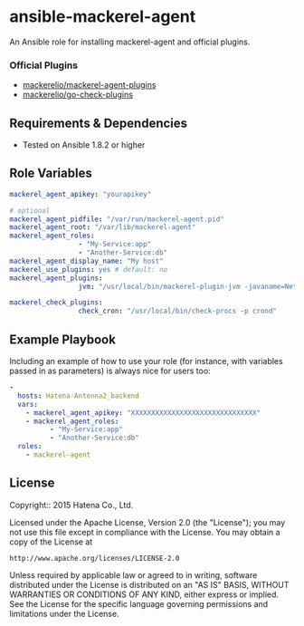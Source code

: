 ansible-mackerel-agent
======================

An Ansible role for installing mackerel-agent and official plugins.

### Official Plugins

* [mackerelio/mackerel-agent-plugins](https://github.com/mackerelio/mackerel-agent-plugins)
* [mackerelio/go-check-plugins](https://github.com/mackerelio/go-check-plugins)


Requirements & Dependencies
---------------------------

- Tested on Ansible 1.8.2 or higher

Role Variables
--------------

```yml
mackerel_agent_apikey: "yourapikey"

# optional
mackerel_agent_pidfile: "/var/run/mackerel-agent.pid"
mackerel_agent_root: "/var/lib/mackerel-agent"
mackerel_agent_roles:
                 - "My-Service:app"
                 - "Another-Service:db"
mackerel_agent_display_name: "My host"
mackerel_use_plugins: yes # default: no
mackerel_agent_plugins:
                 jvm: "/usr/local/bin/mackerel-plugin-jvm -javaname=NettyServer"

mackerel_check_plugins:
                 check_cron: "/usr/local/bin/check-procs -p crond"
```

Example Playbook
----------------

Including an example of how to use your role (for instance, with variables passed in as parameters) is always nice for users too:

```yml 
- 
  hosts: Hatena-Antenna2_backend
  vars:
    - mackerel_agent_apikey: "XXXXXXXXXXXXXXXXXXXXXXXXXXXXXXX"
    - mackerel_agent_roles:
          - "My-Service:app"
          - "Another-Service:db"
  roles:
    - mackerel-agent
```

License
-------

Copyright:: 2015 Hatena Co., Ltd.

Licensed under the Apache License, Version 2.0 (the "License");
you may not use this file except in compliance with the License.
You may obtain a copy of the License at

    http://www.apache.org/licenses/LICENSE-2.0

Unless required by applicable law or agreed to in writing, software
distributed under the License is distributed on an "AS IS" BASIS,
WITHOUT WARRANTIES OR CONDITIONS OF ANY KIND, either express or implied.
See the License for the specific language governing permissions and
limitations under the License.

